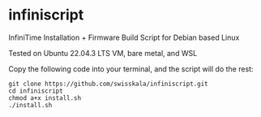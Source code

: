 # infiniscript
InfiniTime Installation + Firmware Build Script for Debian based Linux

Tested on Ubuntu 22.04.3 LTS VM, bare metal, and WSL

Copy the following code into your terminal, and the script will do the rest:
```
git clone https://github.com/swisskala/infiniscript.git
cd infiniscript
chmod a+x install.sh
./install.sh
```




